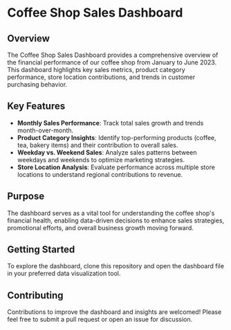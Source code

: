 

# Coffee Shop Sales Dashboard

## Overview
The Coffee Shop Sales Dashboard provides a comprehensive overview of the financial performance of our coffee shop from January to June 2023. This dashboard highlights key sales metrics, product category performance, store location contributions, and trends in customer purchasing behavior.

## Key Features
- **Monthly Sales Performance**: Track total sales growth and trends month-over-month.
- **Product Category Insights**: Identify top-performing products (coffee, tea, bakery items) and their contribution to overall sales.
- **Weekday vs. Weekend Sales**: Analyze sales patterns between weekdays and weekends to optimize marketing strategies.
- **Store Location Analysis**: Evaluate performance across multiple store locations to understand regional contributions to revenue.

## Purpose
The dashboard serves as a vital tool for understanding the coffee shop's financial health, enabling data-driven decisions to enhance sales strategies, promotional efforts, and overall business growth moving forward.

## Getting Started
To explore the dashboard, clone this repository and open the dashboard file in your preferred data visualization tool.

## Contributing
Contributions to improve the dashboard and insights are welcomed! Please feel free to submit a pull request or open an issue for discussion.

```

